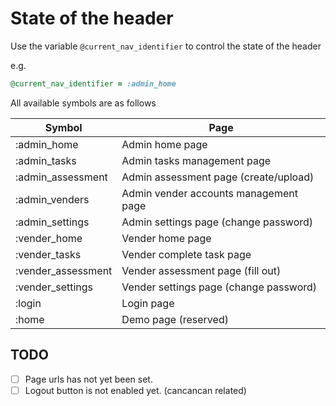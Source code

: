 # State of the header

Use the variable `@current_nav_identifier` to control the state of the header

e.g.

```ruby
@current_nav_identifier = :admin_home
```

All available symbols are as follows 

| Symbol             | Page                                   |
| ------------------ | -------------------------------------- |
| :admin_home        | Admin home page                        |
| :admin_tasks       | Admin tasks management page            |
| :admin_assessment  | Admin assessment page (create/upload)  |
| :admin_venders     | Admin vender accounts management page  |
| :admin_settings    | Admin settings page (change password)  |
| :vender_home       | Vender home page                       |
| :vender_tasks      | Vender complete task page              |
| :vender_assessment | Vender assessment page (fill out)      |
| :vender_settings   | Vender settings page (change password) |
| :login             | Login page                             |
| :home              | Demo page (reserved)                   |

## TODO

 - [ ] Page urls has not yet been set.
 - [ ] Logout button is not enabled yet. (cancancan related)
